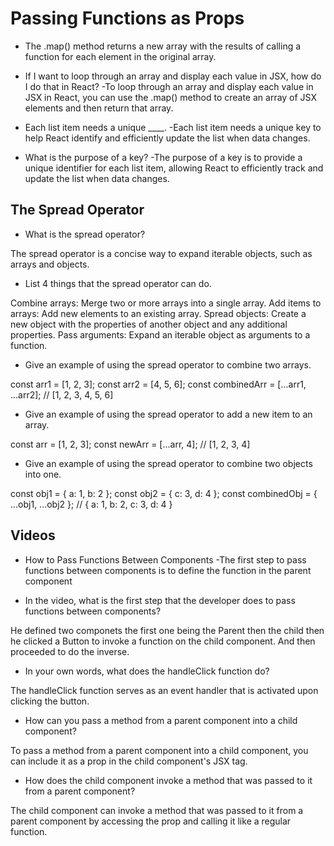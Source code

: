 # Passing Functions as Props

* The .map() method returns a new array with the results of calling a function for each element in the original array.

* If I want to loop through an array and display each value in JSX, how do I do that in React? -To loop through an array and display each value in JSX in React, you can use the .map() method to create an array of JSX elements and then return that array.
* Each list item needs a unique ____. -Each list item needs a unique key to help React identify and efficiently update the list when data changes.

* What is the purpose of a key? -The purpose of a key is to provide a unique identifier for each list item, allowing React to efficiently track and update the list when data changes.

## The Spread Operator

* What is the spread operator? 

The spread operator is a concise way to expand iterable objects, such as arrays and objects.

* List 4 things that the spread operator can do.

Combine arrays: Merge two or more arrays into a single array. Add items to arrays: Add new elements to an existing array. Spread objects: Create a new object with the properties of another object and any additional properties. Pass arguments: Expand an iterable object as arguments to a function.

* Give an example of using the spread operator to combine two arrays.

const arr1 = [1, 2, 3]; const arr2 = [4, 5, 6]; const combinedArr = [...arr1, ...arr2]; // [1, 2, 3, 4, 5, 6]

* Give an example of using the spread operator to add a new item to an array. 

const arr = [1, 2, 3]; const newArr = [...arr, 4]; // [1, 2, 3, 4]

* Give an example of using the spread operator to combine two objects into one. 

const obj1 = { a: 1, b: 2 }; const obj2 = { c: 3, d: 4 }; const combinedObj = { ...obj1, ...obj2 }; // { a: 1, b: 2, c: 3, d: 4 }

## Videos

* How to Pass Functions Between Components -The first step to pass functions between components is to define the function in the parent component

* In the video, what is the first step that the developer does to pass functions between components?

He defined two componets the first one being the Parent then the child then he clicked a Button to invoke a function on the child component. And then proceeded to do the inverse.

* In your own words, what does the handleClick function do? 

The handleClick function serves as an event handler that is activated upon clicking the button.

* How can you pass a method from a parent component into a child component?

To pass a method from a parent component into a child component, you can include it as a prop in the child component's JSX tag.

* How does the child component invoke a method that was passed to it from a parent component? 

The child component can invoke a method that was passed to it from a parent component by accessing the prop and calling it like a regular function.